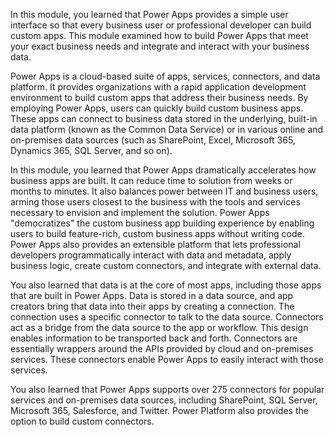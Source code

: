 In this module, you learned that Power Apps provides a simple user interface so that every business user or professional developer can build custom apps. This module examined how to build Power Apps that meet your exact business needs and integrate and interact with your business data.

Power Apps is a cloud-based suite of apps, services, connectors, and data platform. It provides organizations with a rapid application development environment to build custom apps that address their business needs. By employing Power Apps, users can quickly build custom business apps. These apps can connect to business data stored in the underlying, built-in data platform (known as the Common Data Service) or in various online and on-premises data sources (such as SharePoint, Excel, Microsoft 365, Dynamics 365, SQL Server, and so on).

In this module, you learned that Power Apps dramatically accelerates how business apps are built. It can reduce time to solution from weeks or months to minutes. It also balances power between IT and business users, arming those users closest to the business with the tools and services necessary to envision and implement the solution. Power Apps "democratizes" the custom business app building experience by enabling users to build feature-rich, custom business apps without writing code. Power Apps also provides an extensible platform that lets professional developers programmatically interact with data and metadata, apply business logic, create custom connectors, and integrate with external data.

You also learned that data is at the core of most apps, including those apps that are built in Power Apps. Data is stored in a data source, and app creators bring that data into their apps by creating a connection. The connection uses a specific connector to talk to the data source. Connectors act as a bridge from the data source to the app or workflow. This design enables information to be transported back and forth. Connectors are essentially wrappers around the APIs provided by cloud and on-premises services. These connectors enable Power Apps to easily interact with those services.

You also learned that Power Apps supports over 275 connectors for popular services and on-premises data sources, including SharePoint, SQL Server, Microsoft 365, Salesforce, and Twitter. Power Platform also provides the option to build custom connectors.
